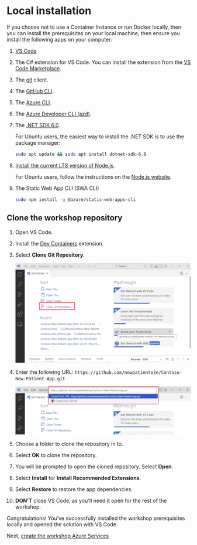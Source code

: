 # Local installation

If you choose not to use a Container Instance or run Docker locally, then you can install the prerequisites on your local machine, then ensure you install the following apps on your computer:

1. [VS Code](https://code.visualstudio.com/?WT.mc_id=aiml-77396-cxa)

1. The C# extension for VS Code. You can install the extension from the [VS Code Marketplace](https://marketplace.visualstudio.com/items?itemName=ms-dotnettools.csharp&WT.mc_id=aiml-77396-cxa).
1. The [git](https://git-scm.com/) client.

1. The [GitHub CLI](https://github.com/cli/cli).

1. The [Azure CLI](https://learn.microsoft.com/cli/azure/install-azure-cli?WT.mc_id=aiml-77396-cxa).

1. The [Azure Developer CLI (azd)](https://learn.microsoft.com/azure/developer/azure-developer-cli/install-azd?tabs=baremetal%2Cwindows&WT.mc_id=aiml-77396-cxa).

1. The [.NET SDK 6.0](https://dotnet.microsoft.com/download/dotnet/6.0?WT.mc_id=aiml-77396-cxa).

    For Ubuntu users, the easiest way to install the .NET SDK is to use the package manager:

    ```bash
    sudo apt update && sudo apt install dotnet-sdk-6.0
    ```

1. [Install the current LTS version of Node.js](https://nodejs.org/).

    For Ubuntu users, follow the instructions on the [Node.js website](https://nodejs.org/en/download/package-manager/#debian-and-ubuntu-based-linux-distributions).

1. The Static Web App CLI (SWA CLI)

    ```bash
    sudo npm install -g @azure/static-web-apps-cli
    ```

## Clone the workshop repository

1. Open VS Code.
1. Install the [Dev Containers](https://marketplace.visualstudio.com/items?itemName=ms-vscode-remote.remote-containers&WT.mc_id=aiml-77396-cxa) extension.
1. Select **Clone Git Repository**.

    ![The image shows hwo to select clone a repo](img/clone_repository.png)

1. Enter the following URL: `https://github.com/newpatiente2e/Contoso-New-Patient-App.git`

    ![The image shows how to enter the repo url](img/clone_repo_url.png)

1. Choose a folder to clone the repository in to.
1. Select **OK** to clone the repository.
1. You will be prompted to open the cloned repository. Select **Open**.
1. Select **Install** for **Install Recommended Extensions**.
1. Select **Restore** to restore the app dependencies.
1. **DON'T** close VS Code, as you'll need it open for the rest of the workshop.

Congratulations! You've successfully installed the workshop prerequisites locally and opened the solution with VS Code.

Next, [create the workshop Azure Services](../../create-azure-services/)
